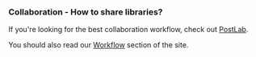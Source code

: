 ###  Collaboration - How to share libraries?

If you're looking for the best collaboration workflow, check out [PostLab](/ecosystem/tools/#postlab).

You should also read our [Workflow](/workflow) section of the site.
